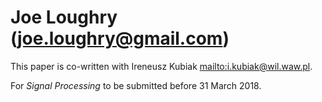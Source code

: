 Joe Loughry (joe.loughry@gmail.com)
===========

This paper is co-written with Ireneusz Kubiak
[mailto:i.kubiak@wil.waw.pl](mailto:i.kubiak@wil.waw.pl).

For *Signal Processing* to be submitted before 31 March 2018.

